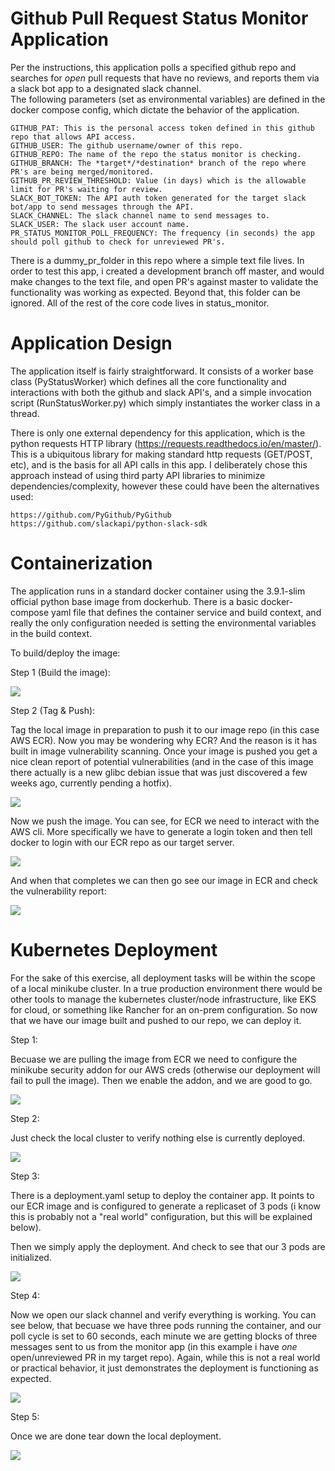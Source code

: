 
# Github Pull Request Status Monitor Application

Per the instructions, this application polls a specified github repo and searches for *open* pull requests that have no reviews, and reports them via a slack bot app to a designated slack channel.  
The following parameters (set as environmental variables) are defined in the docker compose config, which dictate the behavior of the application.

```
GITHUB_PAT: This is the personal access token defined in this github repo that allows API access.
GITHUB_USER: The github username/owner of this repo.
GITHUB_REPO: The name of the repo the status monitor is checking.
GITHUB_BRANCH: The *target*/*destination* branch of the repo where PR's are being merged/monitored.
GITHUB_PR_REVIEW_THRESHOLD: Value (in days) which is the allowable limit for PR's waiting for review.
SLACK_BOT_TOKEN: The API auth token generated for the target slack bot/app to send messages through the API.
SLACK_CHANNEL: The slack channel name to send messages to.
SLACK_USER: The slack user account name.
PR_STATUS_MONITOR_POLL_FREQUENCY: The frequency (in seconds) the app should poll github to check for unreviewed PR's.
```

There is a dummy_pr_folder in this repo where a simple text file lives.  In order to test this app, i created a development
branch off master, and would make changes to the text file, and open PR's against master to validate the functionality was working as expected.
Beyond that, this folder can be ignored.  All of the rest of the core code lives in status_monitor.

# Application Design

The application itself is fairly straightforward.  It consists of a worker base class (PyStatusWorker) which defines all the core functionality
and interactions with both the github and slack API's, and a simple invocation script (RunStatusWorker.py) which simply instantiates the worker class
in a thread.  

There is only one external dependency for this application, which is the python requests HTTP library (https://requests.readthedocs.io/en/master/). 
This is a ubiquitous library for making standard http requests (GET/POST, etc), and is the basis for all API calls in this app.  I deliberately chose this
approach instead of using third party API libraries to minimize dependencies/complexity, however these could have been the alternatives used:

```
https://github.com/PyGithub/PyGithub
https://github.com/slackapi/python-slack-sdk
```

# Containerization

The application runs in a standard docker container using the 3.9.1-slim official python base image from dockerhub.  There is a basic
docker-compose yaml file that defines the container service and build context, and really the only configuration needed is setting
the environmental variables in the build context.

To build/deploy the image:

Step 1 (Build the image):

![](https://lh3.googleusercontent.com/pw/ACtC-3dxSHpmPCP50fJiRoEIprRASjX_F6Xus4NNeg13Ft3iG0cc3zlH8mxFbNWZjFp47Yj_WieqjuGXWknnclnC7ENZATJnOXtfTRkMDx8kF13ovXbNlymXs6pd43UMPBtw9X8MPAiSViLHthCUNjdCNjn1=w982-h268-no?authuser=0)

Step 2 (Tag & Push):

Tag the local image in preparation to push it to our image repo (in this case AWS ECR).  Now you may be wondering why ECR?  And the reason is it has built in image vulnerability scanning.  Once your image is pushed you get
a nice clean report of potential vulnerabilities (and in the case of this image there actually is a new glibc debian issue that was just discovered a few weeks ago, currently pending a hotfix).

![](https://lh3.googleusercontent.com/pw/ACtC-3cIvTgprdCxsNmGNM8yA4uZMvMZU6fpFG0kVGCpLZgFlgywJQxw9zl39etfcbRUoHHFNgUizRHNmAirYmPUfMovwx5Zd2YylmNcqrLhpStETiuZw6_yk_0P5pqaRmLiLXQph5x7AkTqz71-j40vUelK=w1204-h288-no?authuser=0)

Now we push the image.  You can see, for ECR we need to interact with the AWS cli.  More specifically we have to generate a login token and then tell docker to login with our ECR repo as our target server.

![](https://lh3.googleusercontent.com/pw/ACtC-3cZ76rI7htKWEWS0BGGO15aNFZLcBQ9WHoLaS8pV8ZT5CGnBpaHbPwcKL9oH3-nASE0No6mlGsveE2U8pNCF5HKnTDZOUDJ6LftaR3ojTptVa0ZddIp_huZRB8X1ocTUhJABvWkvMfRLBThXRpIL5Q1=w1560-h616-no?authuser=0)

And when that completes we can then go see our image in ECR and check the vulnerability report:

![](https://lh3.googleusercontent.com/pw/ACtC-3f1RJikjyh8e2EIDmeaOmy84dtf5X3Utmis4GNZRR-WjPordKwJHeGKjouFc3QheXMMP8G7jktYbPnLT4vo0vxYm2nt2oBZ3L00EHMSFuXtmF4zG3KGv7jbXvmug6vSuAX5CYCZTEyuirxfIo61CRCi=w2543-h1101-no?authuser=0)

# Kubernetes Deployment

For the sake of this exercise, all deployment tasks will be within the scope of a local minikube cluster.  In a true production environment there would be other tools to manage the kubernetes cluster/node infrastructure, like EKS for cloud, 
or something like Rancher for an on-prem configuration. So now that we have our image built and pushed to our repo, we can deploy it.

Step 1:

Becuase we are pulling the image from ECR we need to configure the minikube security addon for our AWS creds (otherwise our deployment will fail to pull the image).  Then we enable the addon, and we are good to go.

![](https://lh3.googleusercontent.com/pw/ACtC-3dqXxIi9UfRIZrg4eNp1YR6P7I59VJaTkMSAw2NxRc721mvM5KcaRt9sTZh5WfW0hQDQJJX144asN76kQ2seL043p6r9CCvo-hc9Rq97AMN0yjEWFsCuOo-aag3EjlbE6x5YWrnzzn06L3Y0nofLGtk=w809-h408-no?authuser=0)

Step 2:

Just check the local cluster to verify nothing else is currently deployed.

![](https://lh3.googleusercontent.com/pw/ACtC-3fkWpKh-iBcY4HjSi0xzGzddVjMAwFO0sLS7N0QLFykuVe7tWs8qkM7m7_HLVXIqaUmYwK2eWcXEM7P7MfGUbJ2sZp_lmZz6djp6v7TFpIFy6ORfnNos8l-d8WmU9BlFsRbQuFZINCllipZbnSpXAdk=w628-h258-no?authuser=0)

Step 3:

There is a deployment.yaml setup to deploy the container app.  It points to our ECR image and is configured to generate a replicaset of 3 pods (i know this is probably not a "real world" configuration, but this will be explained below).

Then we simply apply the deployment.  And check to see that our 3 pods are initialized.

![](https://lh3.googleusercontent.com/pw/ACtC-3dhbFiXTXKani1MnjJi0vnCQBeMeDB71aYs76oLBx8AYriBllUX0zUSsqyAM3JYCNMYSHYqE3WfChtsyAoGTAE0ag_9hEelf4674d04F3qH085APYqsZBG_snSn1f_4O263-g4xrwxRvl18PcnwyDWj=w751-h255-no?authuser=0)

Step 4:

Now we open our slack channel and verify everything is working. You can see below, that becuase we have three pods running the container, and our poll cycle is set to 60 seconds, each minute we are getting blocks of three
messages sent to us from the monitor app (in this example i have *one* open/unreviewed PR in my target repo).  Again, while this is not a real world or practical behavior, it just demonstrates the deployment is functioning as expected. 

![](https://lh3.googleusercontent.com/pw/ACtC-3eS3KWUK9CRKZv0Ce_-ac2Xeeierw2WZHEDaTkGIhWfaf9rZ22vbhFC1H_IXkj0dczChWcpB86yVEbfbVZPpFl31ferYhqFhxa0bdhh42TtxFK-mbPcVqy3iOsqE-f4rCFiycqgGmX5dIgfHLAUR_JR=w1398-h1297-no?authuser=0)

Step 5:

Once we are done tear down the local deployment.

![](https://lh3.googleusercontent.com/pw/ACtC-3dlmEN8uLEjH43-DU_EVtTAg2OzCAUWndngD85C0NxxCS8C6nQlFCXjWMlJgRi9OLTvor73XW9RFZBY3521xabMSUAietEA65tMWS4gaGD9Ndpc0wcv9xpKAS63RKyqOe71GkTC9xSqJZMgMh4ZmaXM=w851-h402-no?authuser=0)

